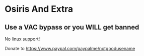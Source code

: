# Osiris And Extra

## Use a VAC bypass or you WILL get banned

No linux support!

Donate to https://www.paypal.com/paypalme/notgoodusename
